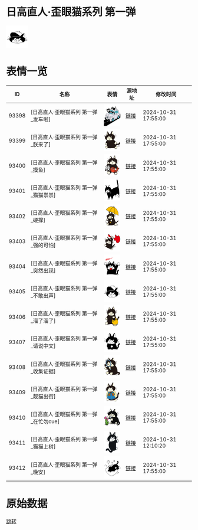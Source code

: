 # 日高直人·歪眼猫系列 第一弹

<img src="./cover.png" height="60" alt="cover" />

# 表情一览

|ID|名称|表情|源地址|修改时间|
|----|----|----|----|----|
|93398|[日高直人·歪眼猫系列 第一弹_发车啦]|<img src="./pic/093398_%5B日高直人·歪眼猫系列 第一弹_发车啦%5D.png" height="60" alt="发车啦"/>|[链接](https://i0.hdslb.com/bfs/garb/455e2a0cfef0010f0cf6e61acd84b1eb93bf1ff9.png)|2024-10-31 17:55:00|
|93399|[日高直人·歪眼猫系列 第一弹_朕来了]|<img src="./pic/093399_%5B日高直人·歪眼猫系列 第一弹_朕来了%5D.png" height="60" alt="朕来了"/>|[链接](https://i0.hdslb.com/bfs/garb/afd934b7c8f37463ac9035bd3be9ee9a3d50d647.png)|2024-10-31 17:55:00|
|93400|[日高直人·歪眼猫系列 第一弹_摸鱼]|<img src="./pic/093400_%5B日高直人·歪眼猫系列 第一弹_摸鱼%5D.png" height="60" alt="摸鱼"/>|[链接](https://i0.hdslb.com/bfs/garb/4be614ca819074ea4eeac415a23f9c48eca10325.png)|2024-10-31 17:55:00|
|93401|[日高直人·歪眼猫系列 第一弹_猫猫祟祟]|<img src="./pic/093401_%5B日高直人·歪眼猫系列 第一弹_猫猫祟祟%5D.png" height="60" alt="猫猫祟祟"/>|[链接](https://i0.hdslb.com/bfs/garb/06c375e560f76eb09122c403683a20539e06bdd5.png)|2024-10-31 17:55:00|
|93402|[日高直人·歪眼猫系列 第一弹_硬撑]|<img src="./pic/093402_%5B日高直人·歪眼猫系列 第一弹_硬撑%5D.png" height="60" alt="硬撑"/>|[链接](https://i0.hdslb.com/bfs/garb/39ffaec0484224c56673d8e516a9793d6e1c087f.png)|2024-10-31 17:55:00|
|93403|[日高直人·歪眼猫系列 第一弹_强的可怕]|<img src="./pic/093403_%5B日高直人·歪眼猫系列 第一弹_强的可怕%5D.png" height="60" alt="强的可怕"/>|[链接](https://i0.hdslb.com/bfs/garb/4c913619e377c016e0f9b414b370eb655652ff7b.png)|2024-10-31 17:55:00|
|93404|[日高直人·歪眼猫系列 第一弹_突然出现]|<img src="./pic/093404_%5B日高直人·歪眼猫系列 第一弹_突然出现%5D.png" height="60" alt="突然出现"/>|[链接](https://i0.hdslb.com/bfs/garb/1dd07423073445393710adc80d179ad5888a5e2a.png)|2024-10-31 17:55:00|
|93405|[日高直人·歪眼猫系列 第一弹_不敢出声]|<img src="./pic/093405_%5B日高直人·歪眼猫系列 第一弹_不敢出声%5D.png" height="60" alt="不敢出声"/>|[链接](https://i0.hdslb.com/bfs/garb/b83858c01fb71abf739fda96ac3f95d1419806e3.png)|2024-10-31 17:55:00|
|93406|[日高直人·歪眼猫系列 第一弹_溜了溜了]|<img src="./pic/093406_%5B日高直人·歪眼猫系列 第一弹_溜了溜了%5D.png" height="60" alt="溜了溜了"/>|[链接](https://i0.hdslb.com/bfs/garb/59cade7ef489a56a378b96633eb9e79a7055d414.png)|2024-10-31 17:55:00|
|93407|[日高直人·歪眼猫系列 第一弹_请说中文]|<img src="./pic/093407_%5B日高直人·歪眼猫系列 第一弹_请说中文%5D.png" height="60" alt="请说中文"/>|[链接](https://i0.hdslb.com/bfs/garb/0ddc137ea6b8e50b8c8be76bd9477aee039bdcc6.png)|2024-10-31 17:55:00|
|93408|[日高直人·歪眼猫系列 第一弹_收集证据]|<img src="./pic/093408_%5B日高直人·歪眼猫系列 第一弹_收集证据%5D.png" height="60" alt="收集证据"/>|[链接](https://i0.hdslb.com/bfs/garb/347d17c6598c10e706ff8817e0614a571edd54f5.png)|2024-10-31 17:55:00|
|93409|[日高直人·歪眼猫系列 第一弹_靓猫出街]|<img src="./pic/093409_%5B日高直人·歪眼猫系列 第一弹_靓猫出街%5D.png" height="60" alt="靓猫出街"/>|[链接](https://i0.hdslb.com/bfs/garb/f01ba1a048eb48cc9b6a95588b80785fc2a7069e.png)|2024-10-31 17:55:00|
|93410|[日高直人·歪眼猫系列 第一弹_在忙勿cue]|<img src="./pic/093410_%5B日高直人·歪眼猫系列 第一弹_在忙勿cue%5D.png" height="60" alt="在忙勿cue"/>|[链接](https://i0.hdslb.com/bfs/garb/0779b55db09b737cd72d94262e1d5c461efad1fb.png)|2024-10-31 17:55:00|
|93411|[日高直人·歪眼猫系列 第一弹_猫猫上树]|<img src="./pic/093411_%5B日高直人·歪眼猫系列 第一弹_猫猫上树%5D.png" height="60" alt="猫猫上树"/>|[链接](https://i0.hdslb.com/bfs/garb/7329be99964b738522429ce1251baae6a750e755.png)|2024-10-31 12:10:20|
|93412|[日高直人·歪眼猫系列 第一弹_晚安]|<img src="./pic/093412_%5B日高直人·歪眼猫系列 第一弹_晚安%5D.png" height="60" alt="晚安"/>|[链接](https://i0.hdslb.com/bfs/garb/b4f9c4d19f4c0ed9dd68a8fa2b7af75710909f18.png)|2024-10-31 17:55:00|

# 原始数据

[跳转](./raw.json)

